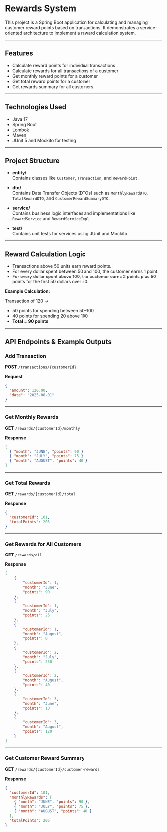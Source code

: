 
# Rewards System

This project is a Spring Boot application for calculating and managing customer reward points based on transactions. It demonstrates a service-oriented architecture to implement a reward calculation system.

---

## Features

- Calculate reward points for individual transactions  
- Calculate rewards for all transactions of a customer  
- Get monthly reward points for a customer  
- Get total reward points for a customer  
- Get rewards summary for all customers  

---

## Technologies Used

- Java 17  
- Spring Boot  
- Lombok  
- Maven  
- JUnit 5 and Mockito for testing  

---

## Project Structure

- **entity/**  
  Contains classes like `Customer`, `Transaction`, and `RewardPoint`.

- **dto/**  
  Contains Data Transfer Objects (DTOs) such as `MonthlyRewardDTO`, `TotalRewardDTO`, and `CustomerRewardSummaryDTO`.

- **service/**  
  Contains business logic interfaces and implementations like `RewardService` and `RewardServiceImpl`.

- **test/**  
  Contains unit tests for services using JUnit and Mockito.

---

## Reward Calculation Logic

- Transactions above 50 units earn reward points.  
- For every dollar spent between 50 and 100, the customer earns 1 point.  
- For every dollar spent above 100, the customer earns 2 points plus 50 points for the first 50 dollars over 50.  

**Example Calculation:**  

Transaction of 120 →  
- 50 points for spending between 50–100  
- 40 points for spending 20 above 100  
- **Total = 90 points**

---

##  API Endpoints & Example Outputs  

###  Add Transaction  
**POST** `/transactions/{customerId}`  

**Request**  
```json
{
  "amount": 120.00,
  "date": "2025-08-01"
}
````

---

###  Get Monthly Rewards

**GET** `/rewards/{customerId}/monthly`

**Response**

```json
[
  { "month": "JUNE", "points": 90 },
  { "month": "JULY", "points": 75 },
  { "month": "AUGUST", "points": 40 }
]
```

---

###  Get Total Rewards

**GET** `/rewards/{customerId}/total`

**Response**

```json
{
  "customerId": 101,
  "totalPoints": 205
}
```

---

###  Get Rewards for All Customers

**GET** `/rewards/all`

**Response**

```json
[
    {
        "customerId": 1,
        "month": "June",
        "points": 90
    },
    {
        "customerId": 1,
        "month": "July",
        "points": 25
    },
    {
        "customerId": 1,
        "month": "August",
        "points": 0
    },
    {
        "customerId": 2,
        "month": "July",
        "points": 250
    },
    {
        "customerId": 2,
        "month": "August",
        "points": 40
    },
    {
        "customerId": 3,
        "month": "June",
        "points": 10
    },
    {
        "customerId": 3,
        "month": "August",
        "points": 120
    }
]
```

---

###  Get Customer Reward Summary

**GET** `/rewards/{customerId}/customer-rewards`

**Response**

```json
{
  "customerId": 101,
  "monthlyRewards": [
    { "month": "JUNE", "points": 90 },
    { "month": "JULY", "points": 75 },
    { "month": "AUGUST", "points": 40 }
  ],
  "totalPoints": 205
}
```





